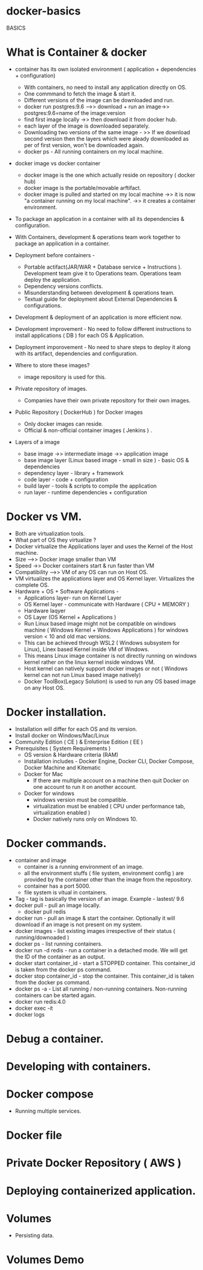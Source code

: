 #  docker-basics

BASICS
# What is Container & docker
  - container has its own isolated environment ( application + dependencies + configuration)
    - With containers, no need to install any application directly on OS.
    - One commmand to fetch the image & start it.
    - Different versions of the image can be downloaded and run.
    - docker run postgres:9.6 -->> download + run an image->> postgres:9.6=name of the image:version
    - find first image locally ->> then download it from docker hub.
    - each layer of the image is downloaded separately.
    - Downloading two versions of the same image - >> If we download second version then the layers which were aleady downloaded as per of first version, won't be downloaded again.
    - docker ps - All running containers on my local machine.
  - docker image vs docker container
    - docker image is the one which actually reside on repository ( docker hub)
    - docker image is the portable/movable arftifact.
    - docker image is pulled and started on my local machine ->> it is now "a container running on my local machine". ->> it creates a container environment.
  - To package an application in a container with all its dependencies & configuration.
  - With Containers, development & operations team work together to package an application in a container.
  - Deployment before containers - 
    - Portable actifact(JAR/WAR + Database service + Instructions ). Development team give it to Operations team. Operations team deploy the application.
    - Dependency versions conflicts.
    - Misunderstanding between development & operations team.
    - Textual guide for deployment about External Dependencies & configurations.
  - Development & deployment of an application is more efficient now.
  - Development improvement - No need to follow different instructions to install applications ( DB ) for each OS & Application.
  - Deployment imporovement - No need to share steps to deploy it along with its artifact, dependencies and configuration.
  - Where to store these images? 
    - image repository is used for this.
  - Private repository of images. 
    - Companies have their own private repository for their own images.
  - Public Repository ( DockerHub ) for Docker images 
    - Only docker images can reside.
    - Official & non-official container images ( Jenkins ) .
   
  - Layers of a image
    - base image ->> intermediate image ->> application image
    - base image layer (Linux based image - small in size ) - basic OS & dependencies
    - dependency layer - library + framework
    - code layer - code + configuration
    - build layer - tools & scripts to compile the application
    - run layer - runtime dependencies + configuration

  # Docker vs VM.
  - Both are virtualization tools.
  - What part of OS they virtualize ?
  - Docker virtualize the Applications layer and uses the Kernel of the Host machine.
  - Size -->> Docker image smaller than VM
  - Speed ->> Docker containers start & run faster than VM
  - Compatibility -->> VM of any OS can run on Host OS.
  - VM virtualizes the applications layer and OS Kernel layer. Virtualizes the complete OS.
  - Hardware + OS + Software Applications - 
    - Applications layer-  run on Kernel Layer
    - OS Kernel layer - communicate with Hardware ( CPU + MEMORY )
    - Hardware laqyer
    - OS Layer (OS Kernel + Applications )
    - Run Linux based image might not be compatible on windows machine ( Windows Kernel + Windows Applications ) for windows version < 10 and old mac versions.
    - This can be achieved through WSL2 ( Windows subsystem for Linux), Linex based Kernel inside VM of Windows.
    - This means Linux image container is not directly running on windows kernel rather on the linux kernel inside windows VM.
    - Host kernel can natively support docker images or not ( Windows kernel can not run Linux based image natively)
    - Docker ToolBox(Legacy Solution) is used to run any OS based image on any Host OS.
# Docker installation.
- Installation will differ for each OS and its version.
- Install docker on Windows/Mac/Linux
- Community Edition ( CE ) & Enterprise Edition ( EE ) 
- Prerequisites ( System Requirements )
  - OS version & Hardware criteria (RAM)
  - Installation includes - Docker Engine, Docker CLI, Docker Compose, Docker Machine and Kitematic
  - Docker for Mac
    - If there are multiple account on a machine then quit Docker on one account to run it on another account. 
  - Docker for windows
    - windows version must be compatible.
    - virtualization must be enabled ( CPU under performance tab, virtualization enabled )
    - Docker natively runs only on Windows 10.

# Docker commands.
- container and image
  - container is a running environment of an image.
  - all the environment stuffs ( file system, environment config ) are provided by the container other than the image from the repository. 
  - container has a port 5000.
  - file system is vitual in containers.
- Tag - tag is basically the version of an image.  Example - lastest/ 9.6 
- docker pull - pull an image locally. 
  - docker pull redis
- docker run - pull an image & start the container. Optionally it will download if an image is not present on my system.
- docker images - list existing images irrespective of their status ( running/downoaded )
- docker ps - list running containers.
- docker run -d redis - run a container in a detached mode. We will get the ID of the container as an output.
- docker start container_id - start a STOPPED container. This container_id is taken from the docker ps command. 
- docker stop container_id - stop the container. This container_id is taken from the docker ps command.
- docker ps -a - List all running / non-running containers. Non-running containers can be started again.
- docker run redis:4.0
- docker exec -it
- docker logs
# Debug a container.
# Developing with containers.
# Docker compose
  - Running multiple services.
# Docker file
# Private Docker Repository ( AWS )
# Deploying containerized application.
# Volumes
  - Persisting data.
# Volumes Demo


